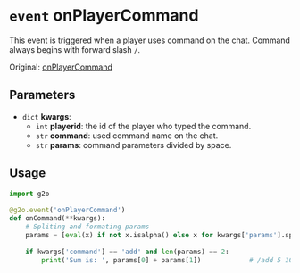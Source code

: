 # `event` onPlayerCommand
This event is triggered when a player uses command on the chat.
Command always begins with forward slash `/`.

Original: [onPlayerCommand](https://gothicmultiplayerteam.gitlab.io/docs/0.3.0/script-reference/server-events/player/onPlayerCommand/)

## Parameters
* `dict` **kwargs**:
    * `int` **playerid**: the id of the player who typed the command.
    * `str` **command**: used command name on the chat.
    * `str` **params**:  command parameters divided by space.
    
## Usage
```python
import g2o
        
@g2o.event('onPlayerCommand')
def onCommand(**kwargs):
    # Spliting and formating params
    params = [eval(x) if not x.isalpha() else x for kwargs['params'].split()]
    
    if kwargs['command'] == 'add' and len(params) == 2:
        print('Sum is: ', params[0] + params[1])            # /add 5 10 -> output: Sum is 15
```